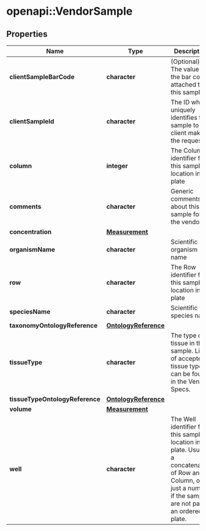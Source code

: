 # openapi::VendorSample

## Properties
Name | Type | Description | Notes
------------ | ------------- | ------------- | -------------
**clientSampleBarCode** | **character** | (Optional) The value of the bar code attached to this sample | [optional] 
**clientSampleId** | **character** | The ID which uniquely identifies this sample to the client making the request | 
**column** | **integer** | The Column identifier for this samples location in the plate | [optional] 
**comments** | **character** | Generic comments about this sample for the vendor | [optional] 
**concentration** | [**Measurement**](Measurement.md) |  | [optional] 
**organismName** | **character** | Scientific organism name | [optional] 
**row** | **character** | The Row identifier for this samples location in the plate | [optional] 
**speciesName** | **character** | Scientific species name | [optional] 
**taxonomyOntologyReference** | [**OntologyReference**](OntologyReference.md) |  | [optional] 
**tissueType** | **character** | The type of tissue in this sample. List of accepted tissue types can be found in the Vendor Specs. | [optional] 
**tissueTypeOntologyReference** | [**OntologyReference**](OntologyReference.md) |  | [optional] 
**volume** | [**Measurement**](Measurement.md) |  | [optional] 
**well** | **character** | The Well identifier for this samples location in the plate. Usually a concatenation of Row and Column, or just a number if the samples are not part of an ordered plate. | [optional] 



